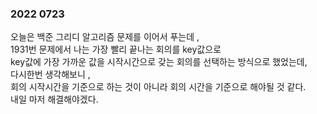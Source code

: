### 2022 0723

오늘은 백준 그리디 알고리즘 문제를 이어서 푸는데 ,   
1931번 문제에서 나는 가장 빨리 끝나는 회의를 key값으로  
key값에 가장 가까운 값을 시작시간으로 갖는 회의를 선택하는 방식으로 했었는데,  
다시한번 생각해보니 ,  
회의 시작시간을 기준으로 하는 것이 아니라 회의 시간을 기준으로 해야될 것 같다.  
내일 마저 해결해야겠다.